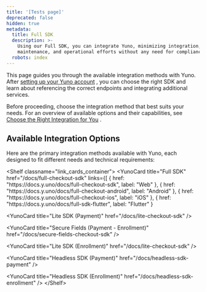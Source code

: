 ```yaml
---
title: '[Tests page]'
deprecated: false
hidden: true
metadata:
  title: Full SDK
  description: >-
    Using our Full SDK, you can integrate Yuno, minimizing integration,
    maintenance, and operational efforts without any need for compliance.
  robots: index
---
```

This page guides you through the available integration methods with Yuno. After [setting up your Yuno account](doc:step-1-set-up-your-account) , you can choose the right SDK and learn about referencing the correct endpoints and integrating additional services.

Before proceeding, choose the integration method that best suits your needs. For an overview of available options and their capabilities, see [Choose the Right Integration for You](doc:choose-the-right-integration-for-you) .

## Available Integration Options

Here are the primary integration methods available with Yuno, each designed to fit different needs and technical requirements:

\<Shelf classname="link\_cards\_container">
&#x20; \<YunoCard title="Full SDK" href="/docs/full-checkout-sdk" links=\{\[
&#x20;   \{ href: "https\://docs.y.uno/docs/full-checkout-sdk", label: "Web" },
&#x20;   \{ href: "https\://docs.y.uno/docs/full-checkout-android", label: "Android" },
&#x20;   \{ href: "https\://docs.y.uno/docs/full-checkout-ios", label: "iOS" },
&#x20;   \{ href: "https\://docs.y.uno/docs/full-sdk-flutter", label: "Flutter" }

&#x20; \<YunoCard title="Lite SDK (Payment)" href="/docs/lite-checkout-sdk" />

&#x20; \<YunoCard title="Secure Fields (Payment - Enrollment)" href="/docs/secure-fields-checkout-sdk" />

&#x20; \<YunoCard title="Lite SDK (Enrollment)" href="/docs/lite-checkout-sdk" />

&#x20; \<YunoCard title="Headless SDK (Payment)" href="/docs/headless-sdk-payment" />

&#x20; \<YunoCard title="Headless SDK (Enrollment)" href="/docs/headless-sdk-enrollment" />
\</Shelf>